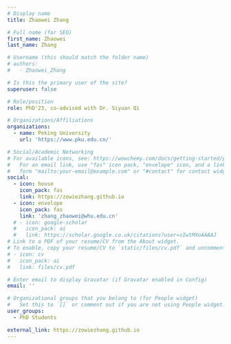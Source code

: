 ```yaml
---
# Display name
title: Zhaowei Zhang

# Full name (for SEO)
first_name: Zhaowei
last_name: Zhang

# Username (this should match the folder name)
# authors:
#   - Zhaowei_Zhang

# Is this the primary user of the site?
superuser: false

# Role/position
role: PhD'23, co-advised with Dr. Siyuan Qi

# Organizations/Affiliations
organizations:
  - name: Peking University
    url: 'https://www.pku.edu.cn/'

# Social/Academic Networking
# For available icons, see: https://wowchemy.com/docs/getting-started/page-builder/#icons
#   For an email link, use "fas" icon pack, "envelope" icon, and a link in the
#   form "mailto:your-email@example.com" or "#contact" for contact widget.
social:
  - icon: house
    icon_pack: fas
    link: https://zowiezhang.github.io
  - icon: envelope
    icon_pack: fas
    link: 'zhang_zhaowei@whu.edu.cn'
  # - icon: google-scholar
  #   icon_pack: ai
  #   link: https://scholar.google.co.uk/citations?user=sIwtMXoAAAAJ
# Link to a PDF of your resume/CV from the About widget.
# To enable, copy your resume/CV to `static/files/cv.pdf` and uncomment the lines below.
# - icon: cv
#   icon_pack: ai
#   link: files/cv.pdf

# Enter email to display Gravatar (if Gravatar enabled in Config)
email: ''

# Organizational groups that you belong to (for People widget)
#   Set this to `[]` or comment out if you are not using People widget.
user_groups:
  - PhD Students

external_link: https://zowiezhang.github.io
---
```

